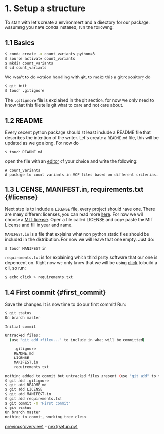 # 1. Setup a structure

To start with let's create a environment and a directory for our package.
Assuming you have conda installed, run the following:

## 1.1 Basics

```bash
$ conda create -n count_variants python=3
$ source activate count_variants
$ mkdir count_variants
$ cd count_variants
```
We wan't to do version handling with git, to make this a git repository do 

```bash
$ git init
$ touch .gitignore
```

The `.gitignore` file is explained in the [git section](../../git/README.md), for now we only need to know that this file tells git what to care and not care about. 

## 1.2 README

Every decent python package should at least include a README file that describes the intention of the writer.
Let's create a `README.md` file, this will be updated as we go along. For now do

```bash
$ touch README.md
```

open the file with an [editor](../../editors/README.md) of your choice and write the following:

```
# count_variants
A package to count variants in VCF files based on different criterias.
```

## 1.3 LICENSE, MANIFEST.in, requirements.txt  {#license}

Next step is to include a `LICENSE` file, every project should have one. There are many different licenses, you can read more [here][licenses]. For now we will choose a [MIT license][mit].
Open a file called LICENSE and copy paste the MIT License and fill in year and name.

`MANIFEST.in` is a file that explains what non python static files should be included in the distribution. For now we will leave that one empty. Just do:

```bash
$ touch MANIFEST.in
```

`requirements.txt` is for explaining which third party software that our one is dependent on. Right now we only know that we will be using [click][click] to build a cli, so run:

```bash
$ echo click > requirements.txt
```

## 1.4 First commit {#first_commit}
Save the changes. It is now time to do our first commit! Run:

```bash
$ git status
On branch master

Initial commit

Untracked files:
  (use "git add <file>..." to include in what will be committed)

	.gitignore
	README.md
	LICENSE
	MANIFEST.in
	requirements.txt

nothing added to commit but untracked files present (use "git add" to track)
$ git add .gitignore
$ git add README.md
$ git add LICENSE
$ git add MANIFEST.in
$ git add requirements.txt
$ git commit -m "First commit"
$ git status
On branch master
nothing to commit, working tree clean
```

[previous(overview)](./overview.md) - [next(setup.py)](./setup_py.md)  

[licenses]: https://help.github.com/articles/licensing-a-repository/
[mit]: https://choosealicense.com/licenses/mit/
[click]: http://click.pocoo.org/5/